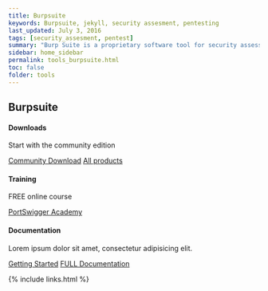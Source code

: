 ```yaml
---
title: Burpsuite
keywords: Burpsuite, jekyll, security assesment, pentesting
last_updated: July 3, 2016
tags: [security_assesment, pentest] 
summary: "Burp Suite is a proprietary software tool for security assessment and penetration testing of web applications."
sidebar: home_sidebar
permalink: tools_burpsuite.html
toc: false
folder: tools
---
```




<div class="row">
         <div class="col-lg-12">
             <h2 class="page-header">Burpsuite</h2>
         </div>
         <div class="col-md-3 col-sm-6">
             <div class="panel panel-default text-center">
                 <div class="panel-heading">
                     <span class="fa-stack fa-5x">
                           <i class="fa fa-circle fa-stack-2x text-primary"></i>
                           <i class="fa fa-download fa-stack-1x fa-inverse"></i>
                     </span>
                 </div>
                 <div class="panel-body">
                     <h4>Downloads</h4>
                     <p>Start with the community edition</p>
                     <a href="https://portswigger.net/burp/communitydownload" class="btn btn-primary">Community Download</a>
                     <a href="https://portswigger.net/burp" class="btn btn-primary">All products</a>
                 </div>
             </div>
         </div>
         <div class="col-md-3 col-sm-6">
             <div class="panel panel-default text-center">
                 <div class="panel-heading">
                     <span class="fa-stack fa-5x">
                           <i class="fa fa-circle fa-stack-2x text-primary"></i>
                           <i class="fa fa-graduation-cap fa-stack-1x fa-inverse"></i>
                     </span>
                 </div>
                 <div class="panel-body">
                     <h4>Training</h4>
                     <p>FREE online course</p>
                     <a href="https://portswigger.net/web-security" class="btn btn-primary">PortSwigger Academy</a>
                 </div>
             </div>
         </div>
         <div class="col-md-3 col-sm-6">
             <div class="panel panel-default text-center">
                 <div class="panel-heading">
                     <span class="fa-stack fa-5x">
                           <i class="fa fa-circle fa-stack-2x text-primary"></i>
                           <i class="fa fa-book fa-stack-1x fa-inverse"></i>
                     </span>
                 </div>
                 <div class="panel-body">
                     <h4>Documentation</h4>
                     <p>Lorem ipsum dolor sit amet, consectetur adipisicing elit.</p>
                     <a href="https://portswigger.net/burp/documentation/desktop/getting-started" class="btn btn-primary">Getting Started</a>
                     <a href="https://portswigger.net/burp/documentation/contents" class="btn btn-primary">FULL Documentation</a>
                 </div>
             </div>
         </div>
</div>



{% include links.html %}

